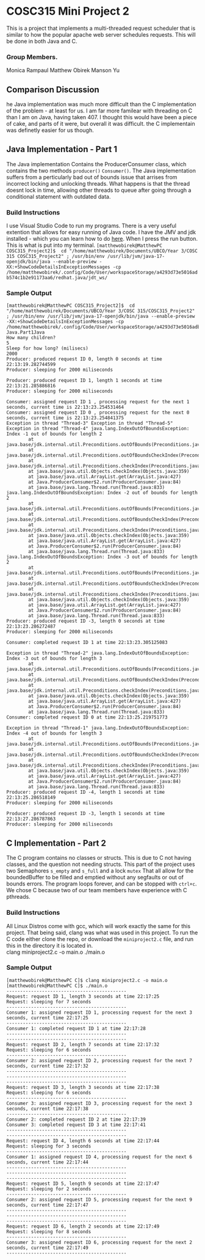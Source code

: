 # COSC315 Mini Project 2
This is a project that implements a multi-threaded request scheduler that is similar to how the popular apache web server schedules requests. This will be done in both Java and C.
### Group Members.
Monica Rampaul
Matthew Obirek
Manson Yu

## Comparison Discussion
he Java implementation was much more difficult than the C implementation of the problem - at least for us. I am far more familear with threading on C than I am on Java, having taken 407. I thought this would have been a piece of cake, and parts of it were, but overall it was difficult. the C implementain was definetly easier for us though.


## Java Implementation - Part 1
The Java implementation Contains the ProducerConsumer class, which contains the two methods `producer()` `Consumer()`. The Java implementation suffers from a perticularly bad out of bounds issue that arrises from incorrect locking and unlocking threads. What happens is that the thread doesnt lock in time, allowing other threads to queue after going through a conditional statement with outdated data. 
### Build Instructions
I use Visual Studio Code to run my programs. There is a very useful extention that allows for easy running of Java code. I have the JMV and jdk installed - which you can learn how to do <a href="https://www.java.com/en/download/help/linux_install.html">here</a>. When I press the run button. This is what is put into my terminal.
    `[matthewobirek@MatthewPC COSC315_Project2]$  cd "/home/matthewobirek/Documents/UBCO/Year 3/COSC 315 COSC315_Project2" ; /usr/bin/env /usr/lib/jvm/java-17-openjdk/bin/java --enable-preview -XX:+ShowCodeDetailsInExceptionMessages -cp /home/matthewobirek/.config/Code/User/workspaceStorage/a4293d73e5016adb574c1b2e91173aa6/redhat.java/jdt_ws/ `

### Sample Output
    [matthewobirek@MatthewPC COSC315_Project2]$  cd "/home/matthewobirek/Documents/UBCO/Year 3/COSC 315/COSC315_Project2" ; /usr/bin/env /usr/lib/jvm/java-17-openjdk/bin/java --enable-preview -XX:+ShowCodeDetailsInExceptionMessages -cp /home/matthewobirek/.config/Code/User/workspaceStorage/a4293d73e5016adb574c1b2e91173aa6/redhat.java/jdt_ws/COSC315_Project2_726b271/bin Java.Part1Java 
    How many children? 
    5
    Sleep for how long? (milisecs) 
    2000
    Producer: produced request ID 0, length 0 seconds at time 22:13:19.282744599
    Producer: sleeping for 2000 miliseconds

    Producer: produced request ID 1, length 1 seconds at time 22:13:21.285886816
    Producer: sleeping for 2000 miliseconds

    Consumer: assigned request ID 1 , processing request for the next 1 seconds, current time is 22:13:23.254531464
    Consumer: assigned request ID 0 , processing request for the next 0 seconds, current time is 22:13:23.254841375
    Exception in thread "Thread-3" Exception in thread "Thread-5" Exception in thread "Thread-4" java.lang.IndexOutOfBoundsException: Index -1 out of bounds for length 2
            at java.base/jdk.internal.util.Preconditions.outOfBounds(Preconditions.java:64)
            at java.base/jdk.internal.util.Preconditions.outOfBoundsCheckIndex(Preconditions.java:70)
            at java.base/jdk.internal.util.Preconditions.checkIndex(Preconditions.java:266)
            at java.base/java.util.Objects.checkIndex(Objects.java:359)
            at java.base/java.util.ArrayList.get(ArrayList.java:427)
            at Java.ProducerConsumer$2.run(ProducerConsumer.java:84)
            at java.base/java.lang.Thread.run(Thread.java:833)
    java.lang.IndexOutOfBoundsException: Index -2 out of bounds for length 2
            at java.base/jdk.internal.util.Preconditions.outOfBounds(Preconditions.java:64)
            at java.base/jdk.internal.util.Preconditions.outOfBoundsCheckIndex(Preconditions.java:70)
            at java.base/jdk.internal.util.Preconditions.checkIndex(Preconditions.java:266)
            at java.base/java.util.Objects.checkIndex(Objects.java:359)
            at java.base/java.util.ArrayList.get(ArrayList.java:427)
            at Java.ProducerConsumer$2.run(ProducerConsumer.java:84)
            at java.base/java.lang.Thread.run(Thread.java:833)
    java.lang.IndexOutOfBoundsException: Index -3 out of bounds for length 2
            at java.base/jdk.internal.util.Preconditions.outOfBounds(Preconditions.java:64)
            at java.base/jdk.internal.util.Preconditions.outOfBoundsCheckIndex(Preconditions.java:70)
            at java.base/jdk.internal.util.Preconditions.checkIndex(Preconditions.java:266)
            at java.base/java.util.Objects.checkIndex(Objects.java:359)
            at java.base/java.util.ArrayList.get(ArrayList.java:427)
            at Java.ProducerConsumer$2.run(ProducerConsumer.java:84)
            at java.base/java.lang.Thread.run(Thread.java:833)
    Producer: produced request ID -3, length 0 seconds at time 22:13:23.286272487
    Producer: sleeping for 2000 miliseconds

    Consumer: completed request ID 1 at time 22:13:23.305125083

    Exception in thread "Thread-2" java.lang.IndexOutOfBoundsException: Index -3 out of bounds for length 3
            at java.base/jdk.internal.util.Preconditions.outOfBounds(Preconditions.java:64)
            at java.base/jdk.internal.util.Preconditions.outOfBoundsCheckIndex(Preconditions.java:70)
            at java.base/jdk.internal.util.Preconditions.checkIndex(Preconditions.java:266)
            at java.base/java.util.Objects.checkIndex(Objects.java:359)
            at java.base/java.util.ArrayList.get(ArrayList.java:427)
            at Java.ProducerConsumer$2.run(ProducerConsumer.java:84)
            at java.base/java.lang.Thread.run(Thread.java:833)
    Consumer: completed request ID 0 at time 22:13:25.219751773

    Exception in thread "Thread-1" java.lang.IndexOutOfBoundsException: Index -4 out of bounds for length 3
            at java.base/jdk.internal.util.Preconditions.outOfBounds(Preconditions.java:64)
            at java.base/jdk.internal.util.Preconditions.outOfBoundsCheckIndex(Preconditions.java:70)
            at java.base/jdk.internal.util.Preconditions.checkIndex(Preconditions.java:266)
            at java.base/java.util.Objects.checkIndex(Objects.java:359)
            at java.base/java.util.ArrayList.get(ArrayList.java:427)
            at Java.ProducerConsumer$2.run(ProducerConsumer.java:84)
            at java.base/java.lang.Thread.run(Thread.java:833)
    Producer: produced request ID -4, length 1 seconds at time 22:13:25.286518149
    Producer: sleeping for 2000 miliseconds

    Producer: produced request ID -3, length 1 seconds at time 22:13:27.286787863
    Producer: sleeping for 2000 miliseconds


## C Implementation - Part 2
The C program contains no classes or structs. This is due to C not having classes, and the question not needing structs. This part of the project uses two Semaphores `s_empty` and `s_full` and a lock `mutex` That all allow for the boundedBuffer to be filled and emptied without any segfaults or out of bounds errors. The program loops forever, and can be stopped with `ctrl+c`. We chose C because two of our team members have experience with C pthreads.

### Build Instructions
All Linux Distros come with gcc, which will work exactly the same for this project. That being said, clang was what was used in this project. 
To run the C code either clone the repo, or download the `miniproject2.c` file, and run this in the directory it is located in.   
    clang miniproject2.c -o main.o
    ./main.o

### Sample Output
    [matthewobirek@MatthewPC C]$ clang miniproject2.c -o main.o
    [matthewobirek@MatthewPC C]$ ./main.o
    --------------------------------------------
    Request: request ID 1, length 3 seconds at time 22:17:25
    Request: sleeping for 7 seconds
    --------------------------------------------
    Consumer 1: assigned request ID 1, processing request for the next 3 seconds, current time 22:17:25
    --------------------------------------------
    Consumer 1: completed request ID 1 at time 22:17:28
    --------------------------------------------
    --------------------------------------------
    Request: request ID 2, length 7 seconds at time 22:17:32
    Request: sleeping for 6 seconds
    --------------------------------------------
    Consumer 2: assigned request ID 2, processing request for the next 7 seconds, current time 22:17:32
    --------------------------------------------
    --------------------------------------------
    --------------------------------------------
    Request: request ID 3, length 3 seconds at time 22:17:38
    Request: sleeping for 6 seconds
    --------------------------------------------
    Consumer 3: assigned request ID 3, processing request for the next 3 seconds, current time 22:17:38
    --------------------------------------------
    Consumer 2: completed request ID 2 at time 22:17:39
    Consumer 3: completed request ID 3 at time 22:17:41
    --------------------------------------------
    --------------------------------------------
    Request: request ID 4, length 6 seconds at time 22:17:44
    Request: sleeping for 3 seconds
    --------------------------------------------
    Consumer 1: assigned request ID 4, processing request for the next 6 seconds, current time 22:17:44
    --------------------------------------------
    --------------------------------------------
    --------------------------------------------
    Request: request ID 5, length 9 seconds at time 22:17:47
    Request: sleeping for 2 seconds
    --------------------------------------------
    Consumer 2: assigned request ID 5, processing request for the next 9 seconds, current time 22:17:47
    --------------------------------------------
    --------------------------------------------
    --------------------------------------------
    Request: request ID 6, length 2 seconds at time 22:17:49
    Request: sleeping for 8 seconds
    --------------------------------------------
    Consumer 3: assigned request ID 6, processing request for the next 2 seconds, current time 22:17:49
    --------------------------------------------